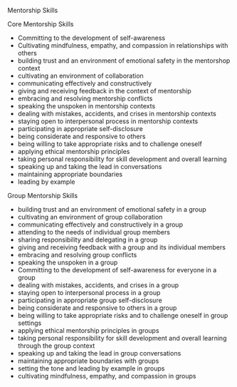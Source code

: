 Mentorship Skills


Core Mentorship Skills

* Committing to the development of self-awareness
* Cultivating mindfulness, empathy, and compassion in relationships with others
* building trust and an environment of emotional safety in the mentorshop context
* cultivating an environment of collaboration
* communicating effectively and constructively
* giving and receiving feedback in the context of mentorship
* embracing and resolving mentorship conflicts
* speaking the unspoken in mentorship contexts
* dealing with mistakes, accidents, and crises in mentorship contexts
* staying open to interpersonal process in mentorship contexts
* participating in appropriate self-disclosure
* being considerate and responsive to others
* being willing to take appropriate risks and to challenge oneself
* applying ethical mentorship principles
* taking personal responsibility for skill development and overall learning
* speaking up and taking the lead in conversations
* maintaining appropriate boundaries
* leading by example

Group Mentorship Skills

* building trust and an environment of emotional safety in a group
* cultivating an environment of group collaboration
* communicating effectively and constructively in a group
* attending to the needs of individual group members
* sharing responsibility and delegating in a group
* giving and receiving feedback with a group and its individual members
* embracing and resolving group conflicts
* speaking the unspoken in a group
* Committing to the development of self-awareness for everyone in a group
* dealing with mistakes, accidents, and crises in a group
* staying open to interpersonal process in a group
* participating in appropriate group self-disclosure
* being considerate and responsive to others in a group
* being willing to take appropriate risks and to challenge oneself in group settings
* applying ethical mentorship principles in groups 
* taking personal responsibility for skill development and overall learning through the group context
* speaking up and taking the lead in group conversations
* maintaining appropriate boundaries with groups
* setting the tone and leading by example in groups
* cultivating mindfulness, empathy, and compassion in groups




